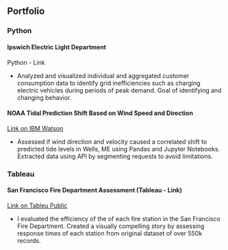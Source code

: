 ## Portfolio

### Python
  #### Ipswich Electric Light Department 
  Python - Link
  -	Analyzed and visualized individual and aggregated customer consumption data to identify grid inefficiencies such as charging electric vehicles during periods of peak demand.  Goal of identifying and changing behavior.


  #### NOAA Tidal Prediction Shift Based on Wind Speed and Direction
  [Link on IBM Watson](https://dataplatform.cloud.ibm.com/analytics/notebooks/v2/9784097b-bd56-4948-b996-e6067ff7b866/view?access_token=e1701b9f5fbc71fef0da09e1600440fa8f50ae745022fa09a7af98a3dc12c96c)
  - Assessed if wind direction and velocity caused a correlated shift to predicted tide levels in Wells, ME using Pandas and Jupyter Notebooks.  Extracted data using API by segmenting requests to avoid limitations.

### Tableau
  #### San Francisco Fire Department Assessment (Tableau - Link)
  [Link on Tableu Public](https://public.tableau.com/profile/chrisg#!/vizhome/SanFranciscoFireDepartmentAssessment/SanFranciscoFireDepartmentAssessment)
  - I evaluated the efficiency of the of each fire station in the San Francisco Fire Department.  Created a visually compelling story by assessing response times of each station from original dataset of over 550k records.
